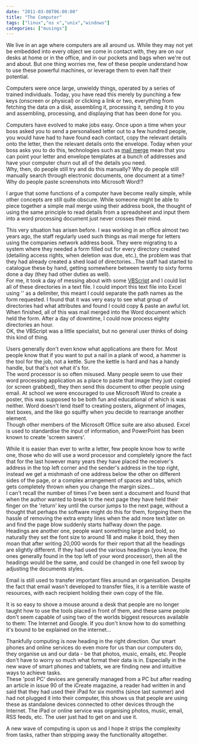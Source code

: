 ```yaml
---
date: "2011-03-08T06:00:00"
title: "The Computer"
tags: ["linux","os x","unix","windows"]
categories: ["musings"]
---
```


We live in an age where computers are all around us.  While they may not yet be embedded into every object we come in contact with, they are on our desks at home or in the office, and in our pockets and bags when we're out and about.  But one thing worries me, few of these people understand how to use these powerful machines, or leverage them to even half their potential.
<!--more-->
Computers were once large, unwieldy things, operated by a series of trained individuals.  Today, you have read this merely by punching a few keys (onscreen or physical) or clicking a link or two, everything from fetching the data on a disk, assembling it, processing it, sending it to you and assembling, processing, and displaying that has been done for you.




Computers have evolved to make jobs easy.  Once upon a time when your boss asked you to send a personalised letter out to a few hundred people, you would have had to have found each contact, copy the relevant details onto the letter, then the relevant details onto the envelope.  Today when your boss asks you to do this, technologies such as [mail merge][1] mean that you can point your letter and envelope templates at a bunch of addresses and have your computer churn out all of the details you need.<br />
Why, then, do people still try and do this manually?  Why do people still manually search through electronic documents, one document at a time?  Why do people paste screenshots into Microsoft Word!?




I argue that some functions of a computer have become really simple, while other concepts are still quite obscure.  While someone might be able to piece together a simple mail merge using their address book, the thought of using the same principle to read details from a spreadsheet and input them into a word processing document just never crosses their mind.




This very situation has arisen before.  I was working in an office almost two years ago, the staff regularly used such things as mail merge for letters using the companies network address book.  They were migrating to a system where they needed a form filled out for every directory created (detailing access rights, when deletion was due, etc.), the problem was that they had already created a shed load of directories...The staff had started to catalogue these by hand, getting somewhere between twenty to sixty forms done a day (they had other duties as well).  <br />
For me, it took a day of messing about with some [VBScript][2] and I could list all of these directories in a text file.  I could import this text file into Excel using '' as a delimiter, this meant I could separate the path names as the form requested.  I found that it was very easy to see what group of directories had what attributes and found I could copy &amp; paste an awful lot.  When finished, all of this was mail merged into the Word document which held the form.  After a day of downtime, I could now process eighty directories an hour.<br />
OK, the VBScript was a little specialist, but no general user thinks of doing this kind of thing.




Users generally don't even know what applications are there for.  Most people know that if you want to put a nail in a plank of wood, a hammer is the tool for the job, not a kettle.  Sure the kettle is hard and has a handy handle, but that's not what it's for.<br />
The word processor is so often misused.  Many people seem to use their word processing application as a place to paste that image they just copied (or screen grabbed), they then send this document to other people using email.  At school we were encouraged to use Microsoft Word to create a poster, this was supposed to be both fun and educational of which is was neither.  Word doesn't lend itself to creating posters, alignment of images, text boxes, and the like go squiffy when you decide to rearrange another element. <br />
Though other members of the Microsoft Office suite are also abused.  Excel is used to standardise the input of information, and PowerPoint has been known to create 'screen savers'.




While it is easier than ever to write a letter, few people know how to write one, those who do will use a word processor and completely ignore the fact that for the last however many years they have placed the receiver's address in the top left corner and the sender's address in the top right, instead we get a mishmash of one address below the other on different sides of the page, or a complex arrangement of spaces and tabs, which gets completely thrown when you change the margin sizes...<br />
I can't recall the number of times I've been sent a document and found that when the author wanted to break to the next page they have held their finger on the 'return' key until the cursor jumps to the next page, without a thought that perhaps the software might do this for them, forgoing them the hassle of removing the extra empty lines when the add more text later on and find the page blow suddenly starts halfway down the page.<br />
Headings are another one, people want something large and bold, so naturally they set the font size to around 18 and make it bold, they then moan that after writing 20,000 words for their report that all the headings are slightly different.  If they had used the various headings (you know, the ones generally found in the top left of your word processor), then all the headings would be the same, and could be changed in one fell swoop by adjusting the documents styles.




Email is still used to transfer important files around an organisation.  Despite the fact that email wasn't developed to transfer files, it is a terrible waste of resources, with each recipient holding their own copy of the file.




It is so easy to shove a mouse around a desk that people are no longer taught how to use the tools placed in front of them, and these same people don't seem capable of using two of the worlds biggest resources available to them: The Internet and Google.  If you don't know how to do something it's bound to be explained on the internet...




Thankfully computing is now heading in the right direction.  Our smart phones and online services do even more for us than our computers do, they organise us and our data - be that photos, music, emails, etc.  People don't have to worry so much what format their data is in.  Especially in the new wave of smart phones and tablets, we are finding new and intuitive ways to achieve tasks.<br />
These 'post PC' devices are generally managed from a PC but after reading an article in issue 90 of the iCreate magazine, a reader had written in and said that they had used their iPad for six months (since last summer) and had not plugged it into their computer, this shows us that people are using these as standalone devices connected to other devices through the Internet.  The iPad or online service was organising photos, music, email, RSS feeds, etc. The user just had to get on and use it.




A new wave of computing is upon us and I hope it strips the complexity from tasks, rather than stripping away the functionality altogether.

  [1]: http://en.wikipedia.org/wiki/Mail_merge
  [2]: http://en.wikipedia.org/wiki/VBScript
